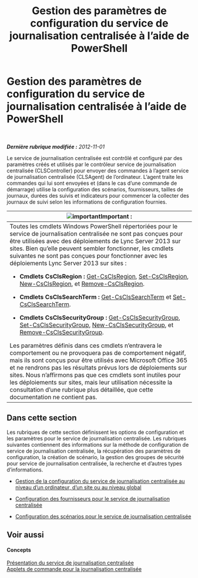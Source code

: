 ﻿---
title: Gestion des paramètres de configuration du service de journalisation centralisée à l’aide de PowerShell
TOCTitle: Gestion des paramètres de configuration du service de journalisation centralisée à l’aide de PowerShell
ms:assetid: f455c3aa-0061-413d-bdfb-a3e78f82723d
ms:mtpsurl: https://technet.microsoft.com/fr-fr/library/JJ721938(v=OCS.15)
ms:contentKeyID: 49891615
ms.date: 05/20/2016
mtps_version: v=OCS.15
ms.translationtype: HT
---

# Gestion des paramètres de configuration du service de journalisation centralisée à l’aide de PowerShell

 

_**Dernière rubrique modifiée :** 2012-11-01_

Le service de journalisation centralisée est contrôlé et configuré par des paramètres créés et utilisés par le contrôleur service de journalisation centralisée (CLSController) pour envoyer des commandes à l’agent service de journalisation centralisée (CLSAgent) de l’ordinateur. L’agent traite les commandes qui lui sont envoyées et (dans le cas d’une commande de démarrage) utilise la configuration des scénarios, fournisseurs, tailles de journaux, durées des suivis et indicateurs pour commencer la collecter des journaux de suivi selon les informations de configuration fournies.

<table>
<colgroup>
<col style="width: 100%" />
</colgroup>
<thead>
<tr class="header">
<th><img src="images/Gg425917.important(OCS.15).gif" title="important" alt="important" />Important :</th>
</tr>
</thead>
<tbody>
<tr class="odd">
<td>Toutes les cmdlets Windows PowerShell répertoriées pour le service de journalisation centralisée ne sont pas conçues pour être utilisées avec des déploiements de Lync Server 2013 sur sites. Bien qu’elle peuvent sembler fonctionner, les cmdlets suivantes ne sont pas conçues pour fonctionner avec les déploiements Lync Server 2013 sur sites :
<ul>
<li><p><strong>Cmdlets CsClsRegion :</strong> <a href="https://docs.microsoft.com/en-us/powershell/module/skype/Get-CsClsRegion">Get-CsClsRegion</a>, <a href="https://docs.microsoft.com/en-us/powershell/module/skype/Set-CsClsRegion">Set-CsClsRegion</a>, <a href="https://docs.microsoft.com/en-us/powershell/module/skype/New-CsClsRegion">New-CsClsRegion</a>, et <a href="https://docs.microsoft.com/en-us/powershell/module/skype/Remove-CsClsRegion">Remove-CsClsRegion</a>.</p></li>
<li><p><strong>Cmdlets CsClsSearchTerm :</strong> <a href="https://docs.microsoft.com/en-us/powershell/module/skype/Get-CsClsSearchTerm">Get-CsClsSearchTerm</a> et <a href="https://docs.microsoft.com/en-us/powershell/module/skype/Set-CsClsSearchTerm">Set-CsClsSearchTerm</a>.</p></li>
<li><p><strong>Cmdlets CsClsSecurityGroup :</strong> <a href="https://docs.microsoft.com/en-us/powershell/module/skype/Get-CsClsSecurityGroup">Get-CsClsSecurityGroup</a>, <a href="https://docs.microsoft.com/en-us/powershell/module/skype/Set-CsClsSecurityGroup">Set-CsClsSecurityGroup</a>, <a href="https://docs.microsoft.com/en-us/powershell/module/skype/New-CsClsSecurityGroup">New-CsClsSecurityGroup</a>, et <a href="https://docs.microsoft.com/en-us/powershell/module/skype/Remove-CsClsSecurityGroup">Remove-CsClsSecurityGroup</a>.</p></li>
</ul>
Les paramètres définis dans ces cmdlets n’entravera le comportement ou ne provoquera pas de comportement négatif, mais ils sont conçus pour être utilisés avec Microsoft Office 365 et ne rendrons pas les résultats prévus lors de déploiements sur sites. Nous n’affirmons pas que ces cmdlets sont inutiles pour les déploiements sur sites, mais leur utilisation nécessite la consultation d’une rubrique plus détaillée, que cette documentation ne contient pas.</td>
</tr>
</tbody>
</table>


## Dans cette section

Les rubriques de cette section définissent les options de configuration et les paramètres pour le service de journalisation centralisée. Les rubriques suivantes contiennent des informations sur la méthode de configuration de service de journalisation centralisée, la récupération des paramètres de configuration, la création de scénario, la gestion des groupes de sécurité pour service de journalisation centralisée, la recherche et d’autres types d’informations.

  - [Gestion de la configuration du service de journalisation centralisée au niveau d’un ordinateur, d’un site ou au niveau global](lync-server-2013-managing-computer-site-and-global-centralized-logging-service-configuration.md)

  - [Configuration des fournisseurs pour le service de journalisation centralisée](lync-server-2013-configuring-providers-for-centralized-logging-service.md)

  - [Configuration des scénarios pour le service de journalisation centralisée](lync-server-2013-configuring-scenarios-for-the-centralized-logging-service.md)

## Voir aussi

#### Concepts

[Présentation du service de journalisation centralisée](lync-server-2013-overview-of-the-centralized-logging-service.md)  
[Applets de commande pour la journalisation centralisée](lync-server-2013-centralized-logging-cmdlets.md)

